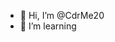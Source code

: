 - 👋 Hi, I’m @CdrMe20
- 🌱 I’m learning

<!---
CdrMe20/CdrMe20 is a ✨ special ✨ repository because its `README.md` (this file) appears on your GitHub profile.
You can click the Preview link to take a look at your changes.
--->
